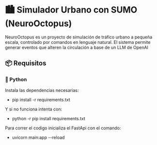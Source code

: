 # 🏙️ Simulador Urbano con SUMO (NeuroOctopus)
NeuroOctopus es un proyecto de simulación de tráfico urbano a pequeña escala, controlado por comandos en lenguaje natural. El sistema permite generar eventos que alteren la circulación a base de un LLM de OpenAI


## 📦 Requisitos

### 🔧 Python

Instala las dependencias necesarias:
- pip install -r requirements.txt

Y si no funciona intenta con:
- python -r pip install requirements.txt


Para correr el codigo inicializa el FastApi con el comando:
- uvicorn main:app  --reload
